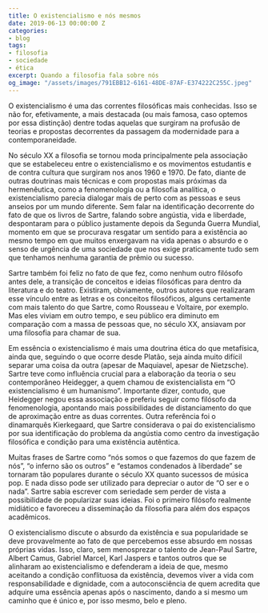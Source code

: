 ```yaml
---
title: O existencialismo e nós mesmos
date: 2019-06-13 00:00:00 Z
categories:
- blog
tags:
- filosofia
- sociedade
- ética
excerpt: Quando a filosofia fala sobre nós
og_image: "/assets/images/791EBB12-6161-48DE-87AF-E374222C255C.jpeg"
---
```


O existencialismo é uma das correntes filosóficas mais conhecidas. Isso se não for, efetivamente, a mais destacada (ou mais famosa, caso optemos por essa distinção) dentre todas aquelas que surgiram na profusão de teorias e propostas decorrentes da passagem da modernidade para a contemporaneidade.

No século XX a filosofia se tornou moda principalmente pela associação que se estabeleceu entre o existencialismo e os movimentos estudantis e de contra cultura que surgiram nos anos 1960 e 1970. De fato, diante de outras doutrinas mais técnicas e com propostas mais próximas da hermenêutica, como a fenomenologia ou a filosofia analítica, o existencialismo parecia dialogar mais de perto com as pessoas e seus anseios por um mundo diferente. Sem falar na identificação decorrente do fato de que os livros de Sartre, falando sobre angústia, vida e liberdade, despontaram para o público justamente depois da Segunda Guerra Mundial, momento em que se procurava resgatar um sentido para a existência ao mesmo tempo em que muitos enxergavam na vida apenas o absurdo e o senso de urgência de uma sociedade que nos exige praticamente tudo sem que tenhamos nenhuma garantia de prêmio ou sucesso.

Sartre também foi feliz no fato de que fez, como nenhum outro filósofo antes dele, a transição de conceitos e ideias filosóficas para dentro da literatura e do teatro. Existiram, obviamente, outros autores que realizaram esse vínculo entre as letras e os conceitos filosóficos, alguns certamente com mais talento do que Sartre, como Rousseau e Voltaire, por exemplo. Mas eles viviam em outro tempo, e seu público era diminuto em comparação com a massa de pessoas que, no século XX, ansiavam por uma filosofia para chamar de sua.

Em essência o existencialismo é mais uma doutrina ética do que metafísica, ainda que, seguindo o que ocorre desde Platão, seja ainda muito difícil separar uma coisa da outra (apesar de Maquiavel, apesar de Nietzsche).  Sartre teve como influência crucial para a elaboração da teoria o seu contemporâneo Heidegger, a quem chamou de existencialista em “O existencialismo é um humanismo”. Importante dizer, contudo, que Heidegger negou essa associação e preferiu seguir como filósofo da fenomenologia, apontando mais possibilidades de distanciamento do que de aproximação entre as duas correntes. Outra referência foi o dinamarquês Kierkegaard, que Sartre considerava o pai do existencialismo por sua identificação do problema da angústia como centro da investigação filosófica e condição para uma existência autêntica.

Muitas frases de Sartre como “nós somos o que fazemos do que fazem de nós”, “o inferno são os outros” e “estamos condenados à liberdade” se tornaram tão populares durante o século XX quanto sucessos de música pop. E nada disso pode ser utilizado para depreciar o autor de “O ser e o nada”. Sartre sabia escrever com seriedade sem perder de vista a possibilidade de popularizar suas ideias. Foi o primeiro filósofo realmente midiático e favoreceu a disseminação da filosofia para além dos espaços acadêmicos. 

O existencialismo discute o absurdo da existência e sua popularidade se deve provavelmente ao fato de que percebemos esse absurdo em nossas próprias vidas. Isso, claro, sem menosprezar o talento de Jean-Paul Sartre, Albert Camus, Gabriel Marcel, Karl Jaspers e tantos outros que se alinharam ao existencialismo e defenderam a ideia de que, mesmo aceitando a condição conflituosa da existência, devemos viver a vida com responsabilidade e dignidade, com a autoconsciência de quem acredita que adquire uma essência apenas após o nascimento, dando a si mesmo um caminho que é único e, por isso mesmo, belo e pleno.  

<figure style="" class="align-center">
  <img src="{{ site.url }}{{ site.baseurl }}/assets/images/791EBB12-6161-48DE-87AF-E374222C255C.jpeg" alt="">
</figure>
